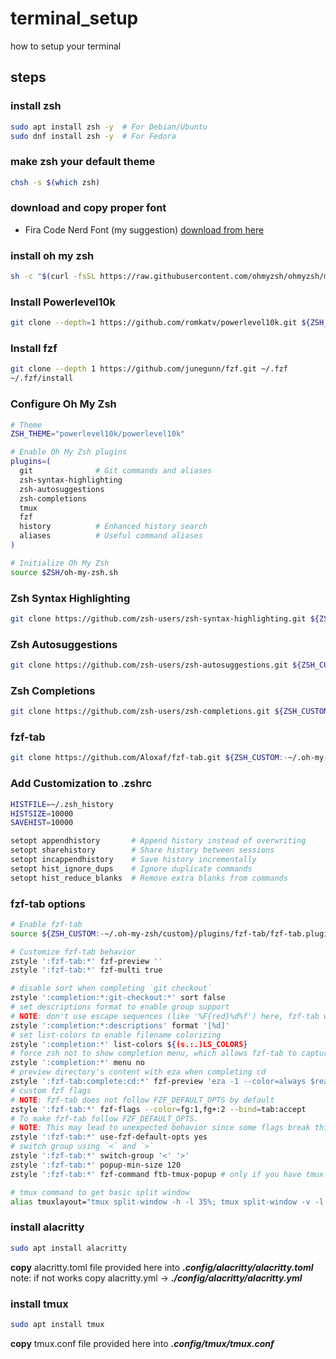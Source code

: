 # terminal_setup
how to setup your terminal

## steps
### install zsh
```bash
sudo apt install zsh -y  # For Debian/Ubuntu
sudo dnf install zsh -y  # For Fedora
```

### make zsh your default theme
```bash
chsh -s $(which zsh)
```

### download and copy proper font
- Fira Code Nerd Font (my suggestion)
[download from here](https://www.google.com/url?sa=t&source=web&rct=j&opi=89978449&url=https://www.nerdfonts.com/font-downloads&ved=2ahUKEwi7xfLt0sSKAxWY0gIHHTzJMisQFnoECBcQAQ&usg=AOvVaw3CWfI_QlL7GqdvUx4iob-O)

### install oh my zsh
```bash
sh -c "$(curl -fsSL https://raw.githubusercontent.com/ohmyzsh/ohmyzsh/master/tools/install.sh)"
```

### Install Powerlevel10k
```bash
git clone --depth=1 https://github.com/romkatv/powerlevel10k.git ${ZSH_CUSTOM:-$HOME/.oh-my-zsh/custom}/themes/powerlevel10k
```

### Install fzf
```bash
git clone --depth 1 https://github.com/junegunn/fzf.git ~/.fzf
~/.fzf/install
```

### Configure Oh My Zsh
```bash
# Theme
ZSH_THEME="powerlevel10k/powerlevel10k"

# Enable Oh My Zsh plugins
plugins=(
  git              # Git commands and aliases
  zsh-syntax-highlighting
  zsh-autosuggestions
  zsh-completions
  tmux
  fzf
  history          # Enhanced history search
  aliases          # Useful command aliases
)

# Initialize Oh My Zsh
source $ZSH/oh-my-zsh.sh
```

### Zsh Syntax Highlighting
```bash
git clone https://github.com/zsh-users/zsh-syntax-highlighting.git ${ZSH_CUSTOM:-~/.oh-my-zsh/custom}/plugins/zsh-syntax-highlighting
```

### Zsh Autosuggestions
```bash
git clone https://github.com/zsh-users/zsh-autosuggestions.git ${ZSH_CUSTOM:-~/.oh-my-zsh/custom}/plugins/zsh-autosuggestions
```

### Zsh Completions
```bash
git clone https://github.com/zsh-users/zsh-completions.git ${ZSH_CUSTOM:-~/.oh-my-zsh/custom}/plugins/zsh-completions
```

### fzf-tab
```bash
git clone https://github.com/Aloxaf/fzf-tab.git ${ZSH_CUSTOM:-~/.oh-my-zsh/custom}/plugins/fzf-tab
```

### Add Customization to .zshrc
```bash
HISTFILE=~/.zsh_history
HISTSIZE=10000
SAVEHIST=10000

setopt appendhistory       # Append history instead of overwriting
setopt sharehistory        # Share history between sessions
setopt incappendhistory    # Save history incrementally
setopt hist_ignore_dups    # Ignore duplicate commands
setopt hist_reduce_blanks  # Remove extra blanks from commands
```

### fzf-tab options
```bash
# Enable fzf-tab
source ${ZSH_CUSTOM:-~/.oh-my-zsh/custom}/plugins/fzf-tab/fzf-tab.plugin.zsh

# Customize fzf-tab behavior
zstyle ':fzf-tab:*' fzf-preview ''
zstyle ':fzf-tab:*' fzf-multi true

# disable sort when completing `git checkout`
zstyle ':completion:*:git-checkout:*' sort false
# set descriptions format to enable group support
# NOTE: don't use escape sequences (like '%F{red}%d%f') here, fzf-tab will ignore them
zstyle ':completion:*:descriptions' format '[%d]'
# set list-colors to enable filename colorizing
zstyle ':completion:*' list-colors ${(s.:.)LS_COLORS}
# force zsh not to show completion menu, which allows fzf-tab to capture the unambiguous prefix
zstyle ':completion:*' menu no
# preview directory's content with eza when completing cd
zstyle ':fzf-tab:complete:cd:*' fzf-preview 'eza -1 --color=always $realpath'
# custom fzf flags
# NOTE: fzf-tab does not follow FZF_DEFAULT_OPTS by default
zstyle ':fzf-tab:*' fzf-flags --color=fg:1,fg+:2 --bind=tab:accept
# To make fzf-tab follow FZF_DEFAULT_OPTS.
# NOTE: This may lead to unexpected behavior since some flags break this plugin. See Aloxaf/fzf-tab#455.
zstyle ':fzf-tab:*' use-fzf-default-opts yes
# switch group using `<` and `>`
zstyle ':fzf-tab:*' switch-group '<' '>'
zstyle ':fzf-tab:*' popup-min-size 120  
zstyle ':fzf-tab:*' fzf-command ftb-tmux-popup # only if you have tmux

# tmux command to get basic split window
alias tmuxlayout="tmux split-window -h -l 35%; tmux split-window -v -l 50%;"
```
### install alacritty
```bash
sudo apt install alacritty
```
**copy** alacritty.toml file provided here into ***.config/alacritty/alacritty.toml***
note: if not works copy alacritty.yml -> ***./config/alacritty/alacritty.yml***

### install tmux
```bash
sudo apt install tmux
```
**copy** tmux.conf file provided here into ***.config/tmux/tmux.conf***





